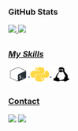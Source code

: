### GitHub Stats

<div>
  <a href="https://github.com/Mercenario-OFC/Mercenario-OFC">
  <img height="150em" src="https://github-readme-stats.vercel.app/api?username=Mercenario-OFC&show_icons=true&theme=chartreuse-dark&include_all_commits=true&count_private=true"/>
  <img height="100em" src="https://github-readme-stats.vercel.app/api/top-langs/?username=Mercenario-OFC&layout=compact&langs_count=7&theme=chartreuse-dark"/>
</div>

 ##

### *My Skills*
  <img align="center" alt="Merce-Bash" height="30" width="40" src="https://raw.githubusercontent.com/devicons/devicon/master/icons/bash/bash-plain.svg">
  <img align="center" alt="Merce-Python" height="30" width="40" src="https://raw.githubusercontent.com/devicons/devicon/master/icons/python/python-plain.svg">
  <img align="center" alt="Merce-Linux" height="30" width="40" src="https://raw.githubusercontent.com/devicons/devicon/master/icons/linux/linux-plain.svg">



</div>


##


<div> 

### Contact

  <a href="https://t.me/MercenarioOFC" target="_blank"><img src="https://img.shields.io/badge/Telegram-2CA5E0?style=for-the-badge&logo=telegram&logoColor=white" target="_blank"></a>
  <a href="http://wa.me/5527995015299" target="_blank"><img src="https://img.shields.io/badge/WhatsApp-25D366?style=for-the-badge&logo=whatsapp&logoColor=white" target="_blank"></a>  
</div>
